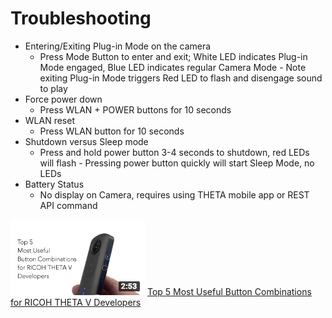 # Troubleshooting

- Entering/Exiting Plug-in Mode on the camera
    - Press Mode Button to enter and exit; White LED indicates Plug-in Mode engaged, Blue LED indicates regular Camera Mode - Note exiting Plug-in Mode triggers Red LED to flash and disengage sound to play
- Force power down
    - Press WLAN + POWER buttons for 10 seconds
- WLAN reset
     - Press WLAN button for 10 seconds
- Shutdown versus Sleep mode
     - Press and hold power button 3-4 seconds to shutdown, red LEDs will flash - Pressing power button quickly will start Sleep Mode, no LEDs
- Battery Status
     - No display on Camera, requires using THETA mobile app or REST API command
     
[![](img/troubleshoot/buttons-fauxyoutube-thumbnail.png)](https://www.youtube.com/watch?v=4ubhnsahlNQ)
[Top 5 Most Useful Button Combinations for RICOH THETA V Developers](https://www.youtube.com/watch?v=4ubhnsahlNQ)

